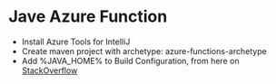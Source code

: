 # Jave Azure Function
- Install Azure Tools for IntelliJ
- Create maven project with archetype: azure-functions-archetype
- Add %JAVA_HOME% to Build Configuration, from here on [StackOverflow](https://stackoverflow.com/questions/64032219/azure-function-in-java-does-not-work-locally)<br>